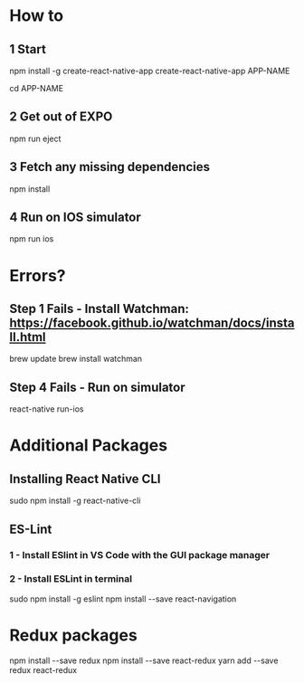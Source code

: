 # How to

## 1 Start
npm install -g create-react-native-app
create-react-native-app APP-NAME

cd APP-NAME

## 2 Get out of EXPO
npm run eject

## 3 Fetch any missing dependencies
npm install

## 4 Run on IOS simulator
npm run ios

# Errors?

## Step 1 Fails - Install Watchman: https://facebook.github.io/watchman/docs/install.html
brew update
brew install watchman

## Step 4 Fails - Run on simulator
react-native run-ios

# Additional Packages

## Installing React Native CLI
sudo npm install -g react-native-cli

## ES-Lint
### 1 - Install ESlint in VS Code with the GUI package manager
### 2 - Install ESLint in terminal
sudo npm install -g eslint
npm install --save react-navigation

# Redux packages
npm install --save redux 
npm install --save react-redux
yarn add --save redux react-redux


